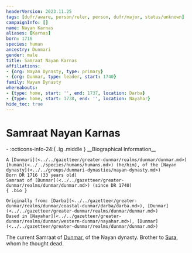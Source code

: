 ```yaml
---
headerVersion: 2023.11.25
tags: [dufr/aware, person/ruler, person, dufr/major, status/unknown]
campaignInfo: []
name: Nayan Karnas
aliases: [Karnas]
born: 1716
species: human
ancestry: Dunmari
gender: male
title: Samraat Nayan Karnas
affiliations:
- {org: Nayan Dynasty, type: primary}
- {org: Dunmar, type: leader, start: 1740}
family: Nayan Dynasty
whereabouts:
- {type: home, start: '', end: 1737, location: Darba}
- {type: home, start: 1738, end: '', location: Nayahar}
hide_toc: true
---
```


# Samraat Nayan Karnas
<div class="grid cards ext-narrow-margin ext-one-column" markdown>
- :octicons-info-24:{ .lg .middle } __Biographical Information__

    A [Dunmari](<../../gazetteer/greater-dunmar/realms/dunmar/dunmar.md>) [human](<../../species/humans/humans.md>) (he/him), of the [Nayan dynasty](<../../groups/dunmari-dynasties/nayan-dynasty.md>)  
    Born DR 1716 (33 years old)  
    Samraat of [Dunmar](<../../gazetteer/greater-dunmar/realms/dunmar/dunmar.md>) (since DR 1740)  
    { .bio }

    Originally from: [Darba](<../../gazetteer/greater-dunmar/realms/dunmar/coastal-dunmar/darba/darba.md>), [Dunmar](<../../gazetteer/greater-dunmar/realms/dunmar/dunmar.md>)
    Based in [Nayahar](<../../gazetteer/greater-dunmar/realms/dunmar/western-dunmar/nayahar.md>), [Dunmar](<../../gazetteer/greater-dunmar/realms/dunmar/dunmar.md>)
</div>


The current Samraat of [Dunmar](<../../gazetteer/greater-dunmar/realms/dunmar/dunmar.md>), of the Nayan dynasty. Brother to [Sura](<./sura.md>), whom he thought dead. 

